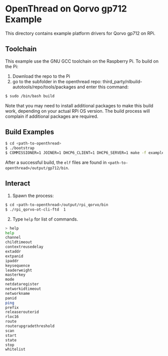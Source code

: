 # OpenThread on Qorvo gp712 Example

This directory contains example platform drivers for Qorvo gp712 on RPi.

## Toolchain

This example use the GNU GCC toolchain on the Raspberry Pi.
To build on the Pi:
1) Download the repo to the Pi
2) go to the subfolder in the openthread repo: third_party/nlbuild-autotools/repo/tools/packages and enter this command:
```bash
$ sudo /bin/bash build
```
Note that you may need to install additional packages to make this build work, depending on your actual RPi OS version.
The build process will complain if additional packages are required.

## Build Examples

```bash
$ cd <path-to-openthread>
$ ./bootstrap
$ COMMISSIONER=1 JOINER=1 DHCP6_CLIENT=1 DHCP6_SERVER=1 make -f examples/Makefile-gp712
```

After a successful build, the `elf` files are found in
`<path-to-openthread>/output/gp712/bin`.

## 

## Interact

1. Spawn the process:

```bash
$ cd <path-to-openthread>/output/rpi_qorvo/bin
$ ./rpi_qorvo-ot-cli-ftd  1
```

2. Type `help` for list of commands.

```bash
> help
help
channel
childtimeout
contextreusedelay
extaddr
extpanid
ipaddr
keysequence
leaderweight
masterkey
mode
netdataregister
networkidtimeout
networkname
panid
ping
prefix
releaserouterid
rloc16
route
routerupgradethreshold
scan
start
state
stop
whitelist
```
